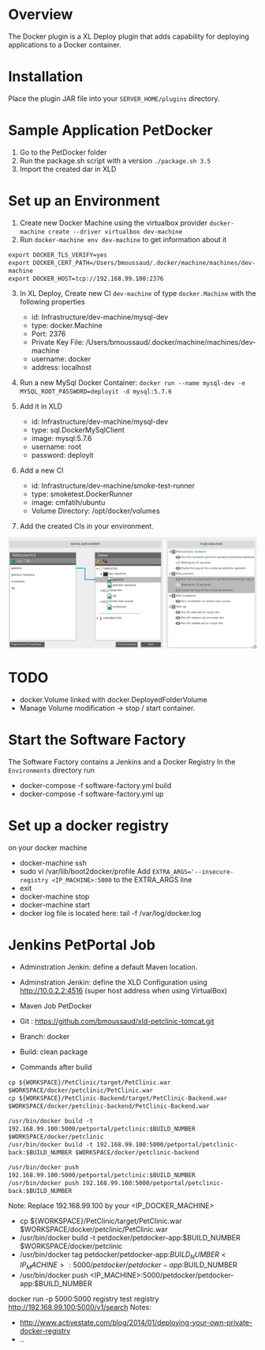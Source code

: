 # Overview #

The Docker plugin is a XL Deploy plugin that adds capability for deploying applications to a Docker container.

# Installation #

Place the plugin JAR file into your `SERVER_HOME/plugins` directory.

# Sample Application PetDocker #
1. Go to the PetDocker folder
2. Run the package.sh script with a version `./package.sh 3.5`
3. Import the created dar in XLD

# Set up an Environment #
1. Create new Docker Machine using the virtualbox provider `docker-machine create --driver virtualbox dev-machine`
2. Run `docker-machine env dev-machine` to get information about it

```
export DOCKER_TLS_VERIFY=yes
export DOCKER_CERT_PATH=/Users/bmoussaud/.docker/machine/machines/dev-machine
export DOCKER_HOST=tcp://192.168.99.100:2376
```

3. In XL Deploy, Create new CI `dev-machine` of type `docker.Machine` with the following properties
   * id: Infrastructure/dev-machine/mysql-dev
   * type: docker.Machine
   * Port: 2376
   * Private Key File: /Users/bmoussaud/.docker/machine/machines/dev-machine
   * username: docker
   * address: localhost

4. Run a new MySql Docker Container: `docker run --name mysql-dev -e MYSQL_ROOT_PASSWORD=deployit -d mysql:5.7.6`
5. Add it in XLD
    * id: Infrastructure/dev-machine/mysql-dev
    * type: sql.DockerMySqlClient
    * image: mysql:5.7.6
    * username: root
    * password: deployit
6. Add a new CI
    * id: Infrastructure/dev-machine/smoke-test-runner
    * type: smoketest.DockerRunner
    * image: cmfatih/ubuntu
    * Volume Directory: /opt/docker/volumes

4. Add the created CIs in your environment.

![initial deployment with xld-docker-plugin](img/docker-deployment.png)


# TODO #

* docker.Volume linked with docker.DeployedFolderVolume
* Manage Volume modification -> stop / start container.

# Start the Software Factory
The Software Factory contains a Jenkins and a Docker Registry
In the `Environments` directory run
* docker-compose -f  software-factory.yml  build
* docker-compose -f  software-factory.yml  up

# Set up a docker registry
on your docker machine
* docker-machine ssh <machine>
* sudo vi /var/lib/boot2docker/profile
Add `EXTRA_ARGS='--insecure-registry <IP_MACHINE>:5000` to the EXTRA_ARGS line
* exit
* docker-machine stop <machine>
* docker-machine start <machine>
* docker log file is located here: tail -f /var/log/docker.log

# Jenkins PetPortal Job
* Adminstration Jenkin: define a default Maven location.
* Adminstration Jenkin: define the XLD Configuration using
  http://10.0.2.2:4516 (super host address when using VirtualBox)

* Maven Job PetDocker
* Git : https://github.com/bmoussaud/xld-petclinic-tomcat.git
* Branch: docker
* Build: clean package
* Commands after build
```
cp ${WORKSPACE}/PetClinic/target/PetClinic.war $WORKSPACE/docker/petclinic/PetClinic.war
cp ${WORKSPACE}/PetClinic-Backend/target/PetClinic-Backend.war $WORKSPACE/docker/petclinic-backend/PetClinic-Backend.war
```

```
/usr/bin/docker build -t 192.168.99.100:5000/petportal/petclinic:$BUILD_NUMBER $WORKSPACE/docker/petclinic
/usr/bin/docker build -t 192.168.99.100:5000/petportal/petclinic-back:$BUILD_NUMBER $WORKSPACE/docker/petclinic-backend
```

```
/usr/bin/docker push 192.168.99.100:5000/petportal/petclinic:$BUILD_NUMBER
/usr/bin/docker push 192.168.99.100:5000/petportal/petclinic-back:$BUILD_NUMBER
```

Note: Replace 192.168.99.100 by your <IP_DOCKER_MACHINE>

  * cp ${WORKSPACE}/PetClinic/target/PetClinic.war $WORKSPACE/docker/petclinic/PetClinic.war
  * /usr/bin/docker build -t petdocker/petdocker-app:$BUILD_NUMBER $WORKSPACE/docker/petclinic
  * /usr/bin/docker tag petdocker/petdocker-app:$BUILD_NUMBER  <IP_MACHINE>:5000/petdocker/petdocker-app:$BUILD_NUMBER 
  * /usr/bin/docker push <IP_MACHINE>:5000/petdocker/petdocker-app:$BUILD_NUMBER 
 
docker run -p 5000:5000 registry
test registry http://192.168.99.100:5000/v1/search
Notes: 
* http://www.activestate.com/blog/2014/01/deploying-your-own-private-docker-registry
* ..



